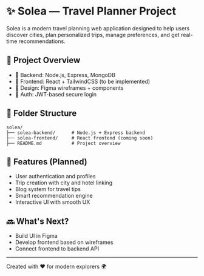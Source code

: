 # ✨ Solea — Travel Planner Project

Solea is a modern travel planning web application designed to help users discover cities, plan personalized trips, manage preferences, and get real-time recommendations.

## 🧭 Project Overview

- 🔧 Backend: Node.js, Express, MongoDB
- 💅 Frontend: React + TailwindCSS (to be implemented)
- 🎨 Design: Figma wireframes + components
- 🔐 Auth: JWT-based secure login

## 📁 Folder Structure

```
solea/
├── solea-backend/      # Node.js + Express backend
├── solea-frontend/     # React frontend (coming soon)
├── README.md           # Project overview
```

## 🚀 Features (Planned)

- User authentication and profiles
- Trip creation with city and hotel linking
- Blog system for travel tips
- Smart recommendation engine
- Interactive UI with smooth UX

## 🔜 What's Next?

- Build UI in Figma
- Develop frontend based on wireframes
- Connect frontend to backend API

---

Created with ❤️ for modern explorers 🌍
